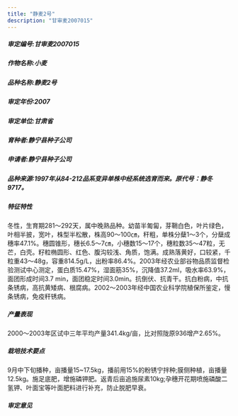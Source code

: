 ```yaml
---
title: "静麦2号"
description: "甘审麦2007015"
---
```

##### 审定编号:甘审麦2007015

##### 作物名称:小麦

##### 品种名称:静麦2号

##### 审定年份:2007

##### 审定单位:甘肃省

##### 育种者:静宁县种子公司

##### 申请者:静宁县种子公司

##### 品种来源:1997年从84-212品系变异单株中经系统选育而来。原代号：静冬9717。

##### 特征特性
冬性，生育期281～292天，属中晚熟品种。幼苗半匍匐，芽鞘白色，叶片绿色，叶相半披，宽叶，株型半松散，株高90～100㎝，秆粗，单株分蘖1～3个，分蘖成穗率47.1%。穗圆锥形，穗长6.5～7㎝，小穗数15～17个，穗粒数35～47粒，无芒，白壳。籽粒椭圆形、红色、腹沟较浅、角质，饱满。成熟落黄好，口较紧，千粒重43～48g，容重814.5g/L，出粉率86.4%。2003年经农业部谷物品质监督检验测试中心测定，蛋白质15.47%，湿面筋35%，沉降值37.2ml，吸水率63.9%，面团形成时间3.7 min，面团稳定时间3.0min。抗倒伏、抗青干。抗白粉病，中抗条锈病，高抗黄矮病、根腐病。2002～2003年经中国农业科学院植保所鉴定，慢条锈病，免疫秆锈病。

##### 产量表现
2000～2003年区试中三年平均产量341.4kg/亩，比对照陇原936增产2.65%。

##### 栽培技术要点
9月中下旬播种，亩播量15~17.5kg，播前用15%的粉锈宁拌种;膜侧种植，亩播量12.5kg。施足底肥，增施磷钾肥。返青后亩追施尿素10kg;孕穗开花期喷施磷酸二氢钾、叶面宝等叶面肥料进行补充，防止脱肥早衰。

##### 审定意见


